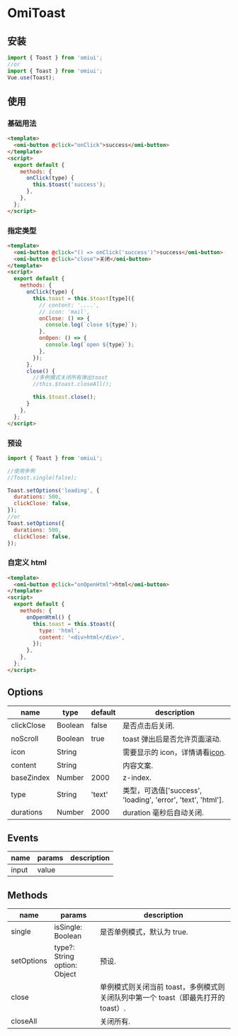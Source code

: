 # OmiToast

## 安装

```js
import { Toast } from 'omiui';
//or
import { Toast } from 'omiui';
Vue.use(Toast);
```

## 使用

### 基础用法

```html
<template>
  <omi-button @click="onClick">success</omi-button>
</template>
<script>
  export default {
    methods: {
      onClick(type) {
        this.$toast('success');
      },
    },
  };
</script>
```

### 指定类型

```html
<template>
  <omi-button @click="() => onClick('success')">success</omi-button>
  <omi-button @click="close">关闭</omi-button>
</template>
<script>
  export default {
    methods: {
      onClick(type) {
        this.toast = this.$toast[type]({
          // content: '....',
          // icon: 'mail',
          onClose: () => {
            console.log(`close ${type}`);
          },
          onOpen: () => {
            console.log(`open ${type}`);
          },
        });
      },
      close() {
        //多例模式关闭所有弹出toast
        //this.$toast.closeAll();

        this.$toast.close();
      }
    },
  };
</script>
```

### 预设

```js
import { Toast } from 'omiui';

//使用多例
//Toast.single(false);

Toast.setOptions('loading', {
  durations: 500,
  clickClose: false,
});
//or
Toast.setOptions({
  durations: 500,
  clickClose: false,
});

```

### 自定义 html

```html
<template>
  <omi-button @click="onOpenHtml">html</omi-button>
</template>
<script>
  export default {
    methods: {
      onOpenHtml() {
        this.toast = this.$toast({
          type: 'html',
          content: '<div>html</div>',
        });
      },
    },
  };
</script>
```

## Options

| name       | type    | default | description                                                  |
| ---------- | ------- | ------- | ------------------------------------------------------------ |
| clickClose | Boolean | false   | 是否点击后关闭.                                              |
| noScroll   | Boolean | true    | toast 弹出后是否允许页面滚动.                                |
| icon       | String  |         | 需要显示的 icon，详情请看[icon]().                           |
| content    | String  |         | 内容文案.                                                    |
| baseZindex | Number  | 2000    | z-index.                                                     |
| type       | String  | 'text'  | 类型，可选值['success', 'loading', 'error', 'text', 'html']. |
| durations  | Number  | 2000    | duration 毫秒后自动关闭.                                     |

## Events

| name  | params | description |
| ----- | ------ | ----------- |
| input | value  |             |

## Methods

| name       | params                        | description                                                                       |
| ---------- | ----------------------------- | --------------------------------------------------------------------------------- |
| single     | isSingle: Boolean             | 是否单例模式，默认为 true.                                                        |
| setOptions | type?: String<br>option: Object | 预设.                                                                             |
| close      |                               | 单例模式则关闭当前 toast，多例模式则关闭队列中第一个 toast（即最先打开的 toast）. |
| closeAll   |                               | 关闭所有.                                                                         |
